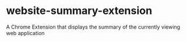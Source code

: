 # website-summary-extension
A Chrome Extension that displays the summary of the currently viewing web application
